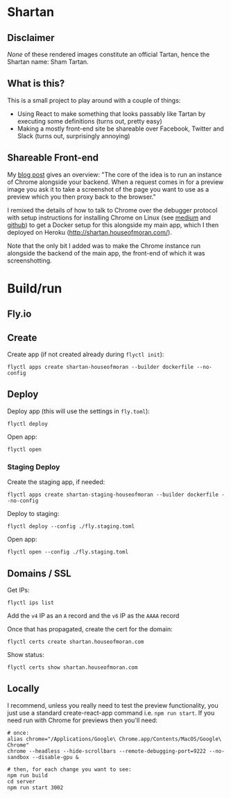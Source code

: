 # Shartan

## Disclaimer

_None_ of these rendered images constitute an official
Tartan, hence the Shartan name: Sham Tartan.

## What is this?

This is a small project to play around
with a couple of things:

- Using React to make something that looks passably like Tartan
  by executing some definitions (turns out, pretty easy)
- Making a mostly front-end site be shareable
  over Facebook, Twitter and Slack (turns out, surprisingly
  annoying)

## Shareable Front-end

My [blog post](http://blog.houseofmoran.com/post/163952918683/when-backend-is-frontend-and-back-again)
gives an overview: "The core of the idea is to run an instance of Chrome alongside your backend. When a request comes in
for a preview image you ask it to take a screenshot of the page you want to use as a preview which you then proxy back
to the browser."

I remixed the details of how to talk to Chrome over the
debugger protocol with setup instructions for installing Chrome on Linux (see
[medium](https://medium.com/@dschnr/using-headless-chrome-as-an-automated-screenshot-tool-4b07dffba79a) and [github](https://github.com/schnerd/chrome-headless-screenshots))
to get a Docker setup for this alongside my main app, which I then deployed on Heroku (http://shartan.houseofmoran.com/).

Note that the only bit I added was to make the Chrome instance run alongside the
backend of the main app, the front-end of which it was screenshotting.

# Build/run

## Fly.io

## Create

Create app (if not created already during `flyctl init`):

    flyctl apps create shartan-houseofmoran --builder dockerfile --no-config

## Deploy

Deploy app (this will use the settings in `fly.toml`):

    flyctl deploy

Open app:

    flyctl open

### Staging Deploy

Create the staging app, if needed:

    flyctl apps create shartan-staging-houseofmoran --builder dockerfile --no-config

Deploy to staging:

    flyctl deploy --config ./fly.staging.toml

Open app:

    flyctl open --config ./fly.staging.toml


## Domains / SSL

Get IPs:

    flyctl ips list

Add the `v4` IP as an `A` record and the `v6` IP as the `AAAA` record

Once that has propagated, create the cert for the domain:

    flyctl certs create shartan.houseofmoran.com

Show status:

    flyctl certs show shartan.houseofmoran.com

## Locally

I recommend, unless you really need to test the preview functionality, you just use a standard
create-react-app command i.e. `npm run start`. If you need run with Chrome for previews
then you'll need:

    # once:
    alias chrome="/Applications/Google\ Chrome.app/Contents/MacOS/Google\ Chrome"
    chrome --headless --hide-scrollbars --remote-debugging-port=9222 --no-sandbox --disable-gpu &

    # then, for each change you want to see:
    npm run build
    cd server
    npm run start 3002
